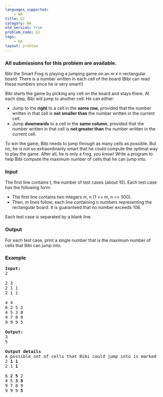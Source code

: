 ```yaml
---
languages_supported:
    - NA
title: G2
category: NA
old_version: true
problem_code: G2
tags:
    - NA
layout: problem
---
```

###  All submissions for this problem are available. 

Bibi the Smart Frog is playing a jumping game on an m *x* n rectangular board. There is a number written in each cell of the board (Bibi can read these numbers since he is very smart!)

Bibi starts the game by picking any cell on the board and stays there. At each step, Bibi will jump to another cell. He can either:

- Jump to the **right** to a cell in the **same row**, provided that the number written in that cell is **not smaller than** the number written in the current cell.
- Jump **downwards** to a cell in the **same column**, provided that the number written in that cell is **not greater than** the number written in the current cell.

To win the game, Bibi needs to jump through as many cells as possible. But no, he is not so extraordinarily smart that he could compute the optimal way to play the game. After all, he is only a frog, you know! Write a program to help Bibi compute the maximum number of cells that he can jump into.

### Input

The first line contains t, the number of test cases (about 10). Each test case has the following form:

- The first line contains two integers m, n (1 &lt;= m, n &lt;= 500).
- Then, m lines follow, each line containing n numbers representing the rectangular board. It is guaranteed that no number exceeds 106.

Each test case is separated by a blank line.

### Output

For each test case, print a single number that is the maximum number of cells that Bibi can jump into.

### Example

<pre><strong>Input:</strong>
2

2 3
2 1 1
2 1 1

4 4
6 2 5 2
4 5 3 8
9 7 8 9
9 9 9 5

<strong>Output:</strong>
3
5

<strong>Output details</strong>
A possible set of cells that Bibi could jump into is marked in bold:
2 <strong>1</strong> <strong>1</strong>
2 1 <strong>1</strong>

6 <strong>2</strong> <strong>5</strong> 2
4 5 <strong>3</strong> <strong>8</strong>
9 7 8 9
9 9 9 <strong>5</strong>
</pre>